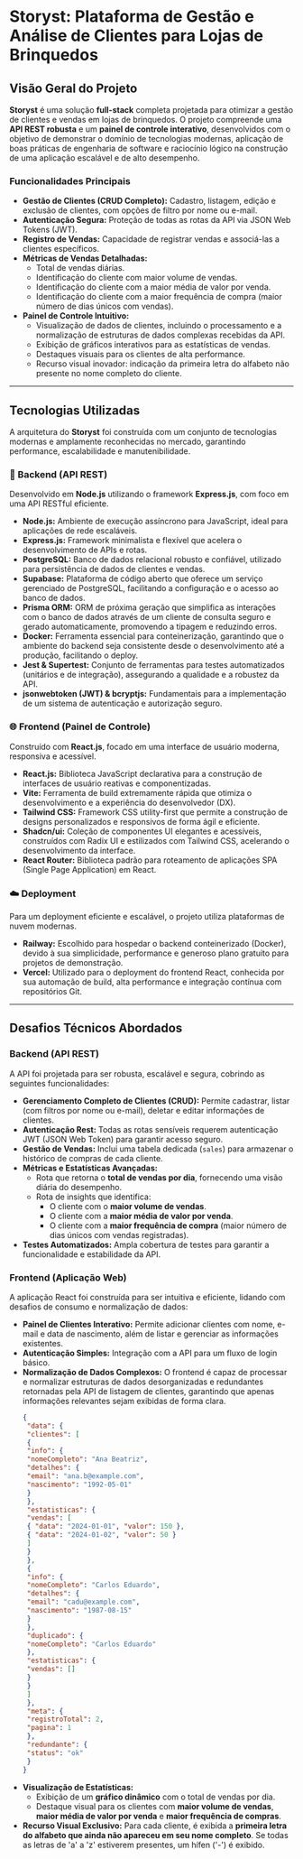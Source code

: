 # Storyst: Plataforma de Gestão e Análise de Clientes para Lojas de Brinquedos

## Visão Geral do Projeto

**Storyst** é uma solução **full-stack** completa projetada para otimizar a gestão de clientes e vendas em lojas de brinquedos. O projeto compreende uma **API REST robusta** e um **painel de controle interativo**, desenvolvidos com o objetivo de demonstrar o domínio de tecnologias modernas, aplicação de boas práticas de engenharia de software e raciocínio lógico na construção de uma aplicação escalável e de alto desempenho.

### Funcionalidades Principais

* **Gestão de Clientes (CRUD Completo):** Cadastro, listagem, edição e exclusão de clientes, com opções de filtro por nome ou e-mail.
* **Autenticação Segura:** Proteção de todas as rotas da API via JSON Web Tokens (JWT).
* **Registro de Vendas:** Capacidade de registrar vendas e associá-las a clientes específicos.
* **Métricas de Vendas Detalhadas:**
    * Total de vendas diárias.
    * Identificação do cliente com maior volume de vendas.
    * Identificação do cliente com a maior média de valor por venda.
    * Identificação do cliente com a maior frequência de compra (maior número de dias únicos com vendas).
* **Painel de Controle Intuitivo:**
    * Visualização de dados de clientes, incluindo o processamento e a normalização de estruturas de dados complexas recebidas da API.
    * Exibição de gráficos interativos para as estatísticas de vendas.
    * Destaques visuais para os clientes de alta performance.
    * Recurso visual inovador: indicação da primeira letra do alfabeto não presente no nome completo do cliente.

---

## Tecnologias Utilizadas

A arquitetura do **Storyst** foi construída com um conjunto de tecnologias modernas e amplamente reconhecidas no mercado, garantindo performance, escalabilidade e manutenibilidade.

### 🚀 Backend (API REST)

Desenvolvido em **Node.js** utilizando o framework **Express.js**, com foco em uma API RESTful eficiente.

* **Node.js:** Ambiente de execução assíncrono para JavaScript, ideal para aplicações de rede escaláveis.
* **Express.js:** Framework minimalista e flexível que acelera o desenvolvimento de APIs e rotas.
* **PostgreSQL:** Banco de dados relacional robusto e confiável, utilizado para persistência de dados de clientes e vendas.
* **Supabase:** Plataforma de código aberto que oferece um serviço gerenciado de PostgreSQL, facilitando a configuração e o acesso ao banco de dados.
* **Prisma ORM:** ORM de próxima geração que simplifica as interações com o banco de dados através de um cliente de consulta seguro e gerado automaticamente, promovendo a tipagem e reduzindo erros.
* **Docker:** Ferramenta essencial para conteinerização, garantindo que o ambiente do backend seja consistente desde o desenvolvimento até a produção, facilitando o deploy.
* **Jest & Supertest:** Conjunto de ferramentas para testes automatizados (unitários e de integração), assegurando a qualidade e a robustez da API.
* **jsonwebtoken (JWT) & bcryptjs:** Fundamentais para a implementação de um sistema de autenticação e autorização seguro.

### 🌐 Frontend (Painel de Controle)

Construído com **React.js**, focado em uma interface de usuário moderna, responsiva e acessível.

* **React.js:** Biblioteca JavaScript declarativa para a construção de interfaces de usuário reativas e componentizadas.
* **Vite:** Ferramenta de build extremamente rápida que otimiza o desenvolvimento e a experiência do desenvolvedor (DX).
* **Tailwind CSS:** Framework CSS utility-first que permite a construção de designs personalizados e responsivos de forma ágil e eficiente.
* **Shadcn/ui:** Coleção de componentes UI elegantes e acessíveis, construídos com Radix UI e estilizados com Tailwind CSS, acelerando o desenvolvimento da interface.
* **React Router:** Biblioteca padrão para roteamento de aplicações SPA (Single Page Application) em React.

### ☁️ Deployment

Para um deployment eficiente e escalável, o projeto utiliza plataformas de nuvem modernas.

* **Railway:** Escolhido para hospedar o backend conteinerizado (Docker), devido à sua simplicidade, performance e generoso plano gratuito para projetos de demonstração.
* **Vercel:** Utilizado para o deployment do frontend React, conhecida por sua automação de build, alta performance e integração contínua com repositórios Git.

---

## Desafios Técnicos Abordados

### Backend (API REST)

A API foi projetada para ser robusta, escalável e segura, cobrindo as seguintes funcionalidades:

* **Gerenciamento Completo de Clientes (CRUD):** Permite cadastrar, listar (com filtros por nome ou e-mail), deletar e editar informações de clientes.
* **Autenticação Rest:** Todas as rotas sensíveis requerem autenticação JWT (JSON Web Token) para garantir acesso seguro.
* **Gestão de Vendas:** Inclui uma tabela dedicada (`sales`) para armazenar o histórico de compras de cada cliente.
* **Métricas e Estatísticas Avançadas:**
    * Rota que retorna o **total de vendas por dia**, fornecendo uma visão diária do desempenho.
    * Rota de insights que identifica:
        * O cliente com o **maior volume de vendas**.
        * O cliente com a **maior média de valor por venda**.
        * O cliente com a **maior frequência de compra** (maior número de dias únicos com vendas registradas).
* **Testes Automatizados:** Ampla cobertura de testes para garantir a funcionalidade e estabilidade da API.

### Frontend (Aplicação Web)

A aplicação React foi construída para ser intuitiva e eficiente, lidando com desafios de consumo e normalização de dados:

* **Painel de Clientes Interativo:** Permite adicionar clientes com nome, e-mail e data de nascimento, além de listar e gerenciar as informações existentes.
* **Autenticação Simples:** Integração com a API para um fluxo de login básico.
* **Normalização de Dados Complexos:** O frontend é capaz de processar e normalizar estruturas de dados desorganizadas e redundantes retornadas pela API de listagem de clientes, garantindo que apenas informações relevantes sejam exibidas de forma clara.
    ```json
    {
     "data": {
     "clientes": [
     {
     "info": {
     "nomeCompleto": "Ana Beatriz",
     "detalhes": {
     "email": "ana.b@example.com",
     "nascimento": "1992-05-01"
     }
     },
     "estatisticas": {
     "vendas": [
     { "data": "2024-01-01", "valor": 150 },
     { "data": "2024-01-02", "valor": 50 }
     ]
     }
     },
     {
     "info": {
     "nomeCompleto": "Carlos Eduardo",
     "detalhes": {
     "email": "cadu@example.com",
     "nascimento": "1987-08-15"
     }
     },
     "duplicado": {
     "nomeCompleto": "Carlos Eduardo"
     },
     "estatisticas": {
     "vendas": []
     }
     }
     ]
     },
     "meta": {
     "registroTotal": 2,
     "pagina": 1
     },
     "redundante": {
     "status": "ok"
     }
    }
    ```
* **Visualização de Estatísticas:**
    * Exibição de um **gráfico dinâmico** com o total de vendas por dia.
    * Destaque visual para os clientes com **maior volume de vendas**, **maior média de valor por venda** e **maior frequência de compras**.
* **Recurso Visual Exclusivo:** Para cada cliente, é exibida a **primeira letra do alfabeto que ainda não apareceu em seu nome completo**. Se todas as letras de 'a' a 'z' estiverem presentes, um hífen ('-') é exibido.